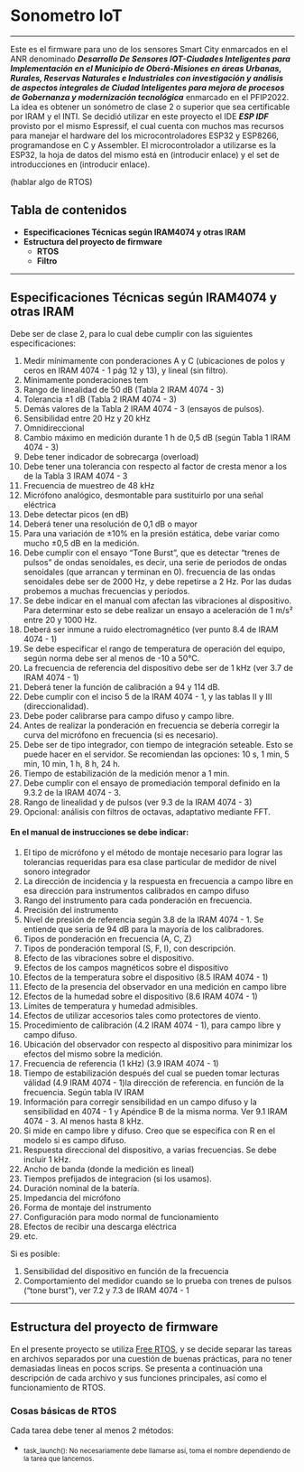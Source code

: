 <!-- | Supported Targets | ESP32 | ESP32-C2 | ESP32-C3 | ESP32-S2 | ESP32-S3 |
| ----------------- | ----- | -------- | -------- | -------- | -------- |

# _Sample project_

(See the README.md file in the upper level 'examples' directory for more information about examples.)

This is the simplest buildable example. The example is used by command `idf.py create-project`
that copies the project to user specified path and set it's name. For more information follow the [docs page](https://docs.espressif.com/projects/esp-idf/en/latest/api-guides/build-system.html#start-a-new-project)



## How to use example
We encourage the users to use the example as a template for the new projects.
A recommended way is to follow the instructions on a [docs page](https://docs.espressif.com/projects/esp-idf/en/latest/api-guides/build-system.html#start-a-new-project).

## Example folder contents

The project **sample_project** contains one source file in C language [main.c](main/main.c). The file is located in folder [main](main).

ESP-IDF projects are built using CMake. The project build configuration is contained in `CMakeLists.txt`
files that provide set of directives and instructions describing the project's source files and targets
(executable, library, or both). 

Below is short explanation of remaining files in the project folder.

```
├── CMakeLists.txt
├── main
│   ├── CMakeLists.txt
│   └── main.c
└── README.md                  This is the file you are currently reading
```
Additionally, the sample project contains Makefile and component.mk files, used for the legacy Make based build system. 
They are not used or needed when building with CMake and idf.py. -->

# Sonometro IoT
***
Este es el firmware para uno de los sensores Smart City enmarcados en el ANR denominado ***Desarrollo De Sensores IOT-Ciudades Inteligentes para Implementación en el Municipio de Oberá-Misiones en áreas Urbanas, Rurales, Reservas Naturales e Industriales con investigación y análisis de aspectos integrales de Ciudad Inteligentes para mejora de procesos de Gobernanza y modernización tecnológica*** enmarcado en el PFIP2022.
La idea es obtener un sonómetro de clase 2 o superior que sea certificable por IRAM y el INTI.
Se decidió utilizar en este proyecto el IDE ***ESP IDF*** provisto por el mismo Espressif, el cual cuenta con muchos mas recursos para manejar el hardware del  los microcontroladores ESP32 y ESP8266, programandose en C y Assembler.
El microcontrolador a utilizarse es la ESP32, la hoja de datos del mismo está en (introducir enlace) y el set de introducciones en (introducir enlace).

(hablar algo de RTOS)
## Tabla de contenidos

- **Especificaciones Técnicas según IRAM4074 y otras IRAM**
- **Estructura del proyecto de firmware**
    - **RTOS**
    - **Filtro**
<!-- 1. [Especificaciones Técnicas según IRAM4074 y otras IRAM](#ET) -->
<!-- 2. [RTOS](#technologies) -->
<!-- 3. [Filtro](#installation) -->
<!-- 4. [Comunicacion](#collaboration)
5. [Sarasa](#faqs) -->

***
## Especificaciones Técnicas según IRAM4074 y otras IRAM

Debe ser de clase 2, para lo cual debe cumplir con las siguientes especificaciones:
1. Medir mínimamente con ponderaciones A y C (ubicaciones de polos y ceros en IRAM 4074 - 1 pág 12 y 13), y lineal (sin filtro).
1. Mínimamente ponderaciones tem
1. Rango de linealidad de 50 dB (Tabla 2 IRAM 4074 - 3)
1. Tolerancia ±1 dB (Tabla 2 IRAM 4074 - 3)
1. Demás valores de la Tabla 2 IRAM 4074 - 3 (ensayos de pulsos).
1. Sensibilidad entre 20 Hz y 20 kHz
1. Omnidireccional
1. Cambio máximo en medición durante 1 h de 0,5 dB (según Tabla 1 IRAM 4074 - 3)
1. Debe tener indicador de sobrecarga (overload)
1. Debe tener una tolerancia con respecto al factor de cresta menor a los de la Tabla 3 IRAM 4074 - 3
1. Frecuencia de muestreo de 48 kHz
1. Micrófono analógico, desmontable para sustituirlo por una señal eléctrica
1. Debe detectar picos (en dB)
1. Deberá tener una resolución de 0,1 dB o mayor
1. Para una variación de ±10% en la presión estática, debe variar como mucho ±0,5 dB en la medición.
1. Debe cumplir con el ensayo “Tone Burst”, que es detectar “trenes de pulsos” de ondas senoidales, es decir, una serie de periodos de ondas senoidales (que arrancan y terminan en 0). frecuencia de las ondas senoidales debe ser de 2000 Hz, y debe repetirse a 2 Hz. Por las dudas probemos a muchas frecuencias y períodos.
1. Se debe indicar en el manual com afectan las vibraciones al dispositivo. Para determinar esto se debe realizar un ensayo a aceleración de 1 m/s² entre 20 y 1000 Hz.
1. Deberá ser inmune a ruido electromagnético (ver punto 8.4 de IRAM 4074 - 1)
1. Se debe especificar el rango de temperatura de operación del equipo, según norma debe ser al menos de -10 a 50°C.
1. La frecuencia de referencia del dispositivo debe ser de 1 kHz (ver 3.7 de IRAM 4074 - 1)
1. Deberá tener la función de calibración a 94 y 114 dB.
1. Debe cumplir con el inciso 5 de la IRAM 4074 - 1, y las tablas II y III (direccionalidad).
1. Debe poder calibrarse para campo difuso y campo libre.
1. Antes de realizar la ponderación en frecuencia se debería corregir la curva del micrófono en frecuencia (si es necesario).
1. Debe ser de tipo integrador, con tiempo de integración seteable. Esto se puede hacer en el servidor. Se recomiendan las opciones: 10 s, 1 min, 5 min, 10 min, 1 h, 8 h, 24 h.
1. Tiempo de estabilización de la medición menor a 1 min.
1. Debe cumplir con el ensayo de promediación temporal definido en la 9.3.2 de la IRAM 4074 - 3.
1. Rango de linealidad y de pulsos (ver 9.3 de la IRAM 4074 - 3)
1. Opcional: análisis con filtros de octavas, adaptativo mediante FFT.

#### En el manual de instrucciones se debe indicar:
1. El tipo de micrófono y el método de montaje necesario para lograr las tolerancias requeridas para esa clase particular de medidor de nivel sonoro integrador
1. La dirección de incidencia y la respuesta en frecuencia a campo libre en esa dirección para instrumentos calibrados en campo difuso
1. Rango del instrumento para cada ponderación en frecuencia.
1. Precisión del instrumento
1. Nivel de presión de referencia según 3.8 de la IRAM 4074 - 1. Se entiende que sería de 94 dB para la mayoría de los calibradores.
1. Tipos de ponderación en frecuencia (A, C, Z)
1. Tipos de ponderación temporal (S, F, I), con descripción.
1. Efecto de las vibraciones sobre el dispositivo.
1. Efectos de los campos magnéticos sobre el dispositivo
1. Efectos de la temperatura sobre el dispositivo (8.5 IRAM 4074 - 1)
1. Efecto de la presencia del observador en una medición en campo libre
1. Efectos de la humedad sobre el dispositivo (8.6 IRAM 4074 - 1)
1. Límites de temperatura y humedad admisibles.
1. Efectos de utilizar accesorios tales como protectores de viento.
1. Procedimiento de calibración (4.2 IRAM 4074 - 1), para campo libre y campo difuso.
1. Ubicación del observador con respecto al dispositivo para minimizar los efectos del mismo sobre la medición.
1. Frecuencia de referencia (1 kHz) (3.9 IRAM 4074 - 1)
1. Tiempo de estabilización después del cual se pueden tomar lecturas válidad (4.9 IRAM 4074 - 1)la dirección de referencia. en función de la frecuencia. Según tabla IV IRAM 
1. Información para corregir sensibilidad en un campo difuso y la sensibilidad en 4074 - 1 y Apéndice B de la misma norma. Ver 9.1 IRAM 4074 - 3. Al menos hasta 8 kHz.
1. Si mide en campo libre y difuso. Creo que se especifica con R en el modelo si es campo difuso.
1. Respuesta direccional del dispositivo, a varias frecuencias. Se debe incluir 1 kHz.
1. Ancho de banda (donde la medición es lineal)
1. Tiempos prefijados de integracion (si los usamos).
1. Duración nominal de la batería.
1. Impedancia del micrófono
1. Forma de montaje del instrumento
1. Configuración para modo normal de funcionamiento
1. Efectos de recibir una descarga eléctrica
1. etc.

Si es posible:
1. Sensibilidad del dispositivo en función de la frecuencia
1. Comportamiento del medidor cuando se lo prueba con trenes de pulsos (“tone burst”), ver 7.2 y 7.3 de IRAM 4074 - 1

***
## Estructura del proyecto de firmware
En el presente proyecto se utiliza [Free RTOS](https://docs.espressif.com/projects/esp-idf/en/latest/esp32/api-reference/system/freertos.html), y se decide separar las tareas en archivos separados por una cuestión de buenas prácticas, para no tener demasiadas lineas en pocos scrips. Se presenta a continuación una descripción de cada archivo y sus funciones principales, así como el funcionamiento de RTOS.
### Cosas básicas de RTOS
Cada tarea debe tener al menos 2 métodos:
- <sub>task_launch()</sup>: No necesariamente debe llamarse así, toma el nombre dependiendo de la tarea que lancemos. 
<!-- ## Headline H2
### Headline H3
#### Headline H4 
##### Headline H5
###### Headline H6 -->